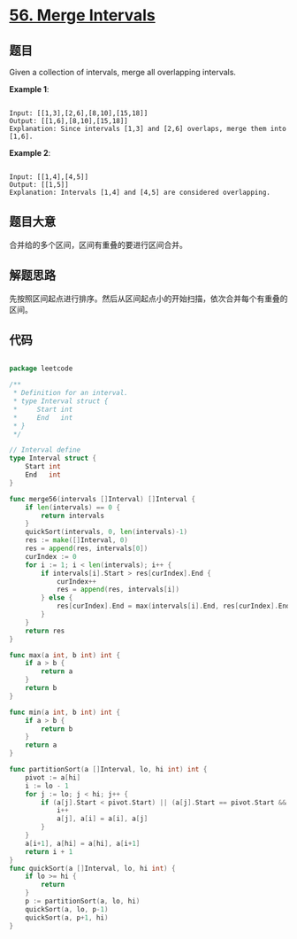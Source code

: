# [56. Merge Intervals](https://leetcode.com/problems/merge-intervals/)

## 题目

Given a collection of intervals, merge all overlapping intervals.

**Example 1**:  

```

Input: [[1,3],[2,6],[8,10],[15,18]]
Output: [[1,6],[8,10],[15,18]]
Explanation: Since intervals [1,3] and [2,6] overlaps, merge them into [1,6].

```

**Example 2**:  

```

Input: [[1,4],[4,5]]
Output: [[1,5]]
Explanation: Intervals [1,4] and [4,5] are considered overlapping.

```

## 题目大意

合并给的多个区间，区间有重叠的要进行区间合并。


## 解题思路

先按照区间起点进行排序。然后从区间起点小的开始扫描，依次合并每个有重叠的区间。
## 代码

```go

package leetcode

/**
 * Definition for an interval.
 * type Interval struct {
 *	   Start int
 *	   End   int
 * }
 */

// Interval define
type Interval struct {
	Start int
	End   int
}

func merge56(intervals []Interval) []Interval {
	if len(intervals) == 0 {
		return intervals
	}
	quickSort(intervals, 0, len(intervals)-1)
	res := make([]Interval, 0)
	res = append(res, intervals[0])
	curIndex := 0
	for i := 1; i < len(intervals); i++ {
		if intervals[i].Start > res[curIndex].End {
			curIndex++
			res = append(res, intervals[i])
		} else {
			res[curIndex].End = max(intervals[i].End, res[curIndex].End)
		}
	}
	return res
}

func max(a int, b int) int {
	if a > b {
		return a
	}
	return b
}

func min(a int, b int) int {
	if a > b {
		return b
	}
	return a
}

func partitionSort(a []Interval, lo, hi int) int {
	pivot := a[hi]
	i := lo - 1
	for j := lo; j < hi; j++ {
		if (a[j].Start < pivot.Start) || (a[j].Start == pivot.Start && a[j].End < pivot.End) {
			i++
			a[j], a[i] = a[i], a[j]
		}
	}
	a[i+1], a[hi] = a[hi], a[i+1]
	return i + 1
}
func quickSort(a []Interval, lo, hi int) {
	if lo >= hi {
		return
	}
	p := partitionSort(a, lo, hi)
	quickSort(a, lo, p-1)
	quickSort(a, p+1, hi)
}

```